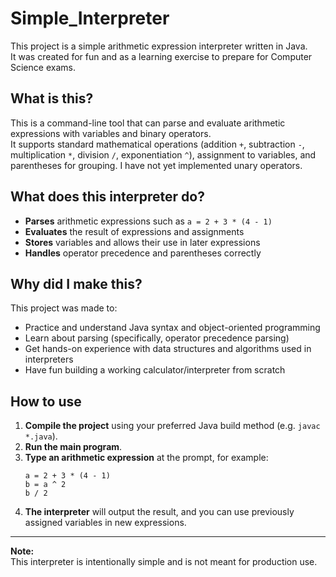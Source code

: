 # Simple_Interpreter

This project is a simple arithmetic expression interpreter written in Java.  
It was created for fun and as a learning exercise to prepare for Computer Science exams.

## What is this?

This is a command-line tool that can parse and evaluate arithmetic expressions with variables and binary operators.  
It supports standard mathematical operations (addition `+`, subtraction `-`, multiplication `*`, division `/`, exponentiation `^`), assignment to variables, and parentheses for grouping.
I have not yet implemented unary operators.

## What does this interpreter do?

- **Parses** arithmetic expressions such as `a = 2 + 3 * (4 - 1)`  
- **Evaluates** the result of expressions and assignments  
- **Stores** variables and allows their use in later expressions  
- **Handles** operator precedence and parentheses correctly

## Why did I make this?

This project was made to:
- Practice and understand Java syntax and object-oriented programming
- Learn about parsing (specifically, operator precedence parsing)
- Get hands-on experience with data structures and algorithms used in interpreters
- Have fun building a working calculator/interpreter from scratch

## How to use

1. **Compile the project** using your preferred Java build method (e.g. `javac *.java`).
2. **Run the main program**.
3. **Type an arithmetic expression** at the prompt, for example:
   ```
   a = 2 + 3 * (4 - 1)
   b = a ^ 2
   b / 2
   ```
4. **The interpreter** will output the result, and you can use previously assigned variables in new expressions.


---

**Note:**  
This interpreter is intentionally simple and is not meant for production use.  
